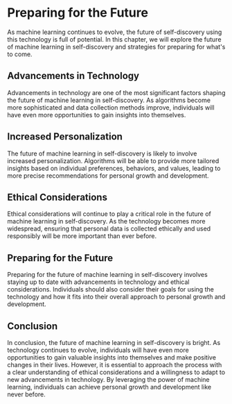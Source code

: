 Preparing for the Future
=================================================================================

As machine learning continues to evolve, the future of self-discovery using this technology is full of potential. In this chapter, we will explore the future of machine learning in self-discovery and strategies for preparing for what's to come.

Advancements in Technology
--------------------------

Advancements in technology are one of the most significant factors shaping the future of machine learning in self-discovery. As algorithms become more sophisticated and data collection methods improve, individuals will have even more opportunities to gain insights into themselves.

Increased Personalization
-------------------------

The future of machine learning in self-discovery is likely to involve increased personalization. Algorithms will be able to provide more tailored insights based on individual preferences, behaviors, and values, leading to more precise recommendations for personal growth and development.

Ethical Considerations
----------------------

Ethical considerations will continue to play a critical role in the future of machine learning in self-discovery. As the technology becomes more widespread, ensuring that personal data is collected ethically and used responsibly will be more important than ever before.

Preparing for the Future
------------------------

Preparing for the future of machine learning in self-discovery involves staying up to date with advancements in technology and ethical considerations. Individuals should also consider their goals for using the technology and how it fits into their overall approach to personal growth and development.

Conclusion
----------

In conclusion, the future of machine learning in self-discovery is bright. As technology continues to evolve, individuals will have even more opportunities to gain valuable insights into themselves and make positive changes in their lives. However, it is essential to approach the process with a clear understanding of ethical considerations and a willingness to adapt to new advancements in technology. By leveraging the power of machine learning, individuals can achieve personal growth and development like never before.

